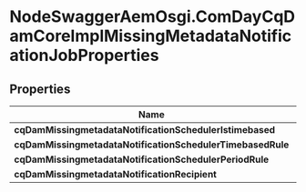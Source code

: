 # NodeSwaggerAemOsgi.ComDayCqDamCoreImplMissingMetadataNotificationJobProperties

## Properties

Name | Type | Description | Notes
------------ | ------------- | ------------- | -------------
**cqDamMissingmetadataNotificationSchedulerIstimebased** | [**ConfigNodePropertyBoolean**](ConfigNodePropertyBoolean.md) |  | [optional] 
**cqDamMissingmetadataNotificationSchedulerTimebasedRule** | [**ConfigNodePropertyString**](ConfigNodePropertyString.md) |  | [optional] 
**cqDamMissingmetadataNotificationSchedulerPeriodRule** | [**ConfigNodePropertyInteger**](ConfigNodePropertyInteger.md) |  | [optional] 
**cqDamMissingmetadataNotificationRecipient** | [**ConfigNodePropertyString**](ConfigNodePropertyString.md) |  | [optional] 


